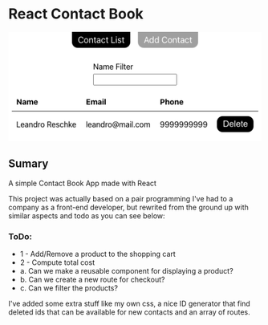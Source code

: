# React Contact Book

![app_image](readme_images/app_image.png)

## Sumary
A simple Contact Book App made with React

This project was actually based on a pair programming I've had to a company as a front-end developer, but rewrited from the ground up with similar aspects and todo as you can see below:

### ToDo:

* 1 - Add/Remove a product to the shopping cart
* 2 - Compute total cost
* a. Can we make a reusable component for displaying a product?
* b. Can we create a new route for checkout?
* c. Can we filter the products?

I've added some extra stuff like my own css, a nice ID generator that find deleted ids that can be available for new contacts and an array of routes.
 
